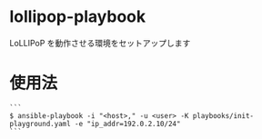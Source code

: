 # lollipop-playbook

LoLLIPoP を動作させる環境をセットアップします

# 使用法

    ```
    $ ansible-playbook -i "<host>," -u <user> -K playbooks/init-playground.yaml -e "ip_addr=192.0.2.10/24"
    ```
